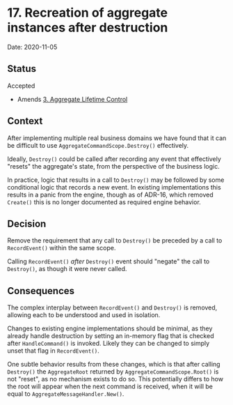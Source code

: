 # 17. Recreation of aggregate instances after destruction

Date: 2020-11-05

## Status

Accepted

- Amends [3. Aggregate Lifetime Control](0003-aggregate-lifetime-control.md)

## Context

After implementing multiple real business domains we have found that it can be
difficult to use `AggregateCommandScope.Destroy()` effectively.

Ideally, `Destroy()` could be called after recording any event that effectively
"resets" the aggregate's state, from the perspective of the business logic.

In practice, logic that results in a call to `Destroy()` may be followed by some
conditional logic that records a new event. In existing implementations this
results in a panic from the engine, though as of ADR-16, which removed
`Create()` this is no longer documented as required engine behavior.

## Decision

Remove the requirement that any call to `Destroy()` be preceded by a call to
`RecordEvent()` within the same scope.

Calling `RecordEvent()` *after* `Destroy()` event should "negate" the call to
`Destroy()`, as though it were never called.

## Consequences

The complex interplay between `RecordEvent()` and `Destroy()` is removed,
allowing each to be understood and used in isolation.

Changes to existing engine implementations should be minimal, as they already
handle destruction by setting an in-memory flag that is checked after
`HandleCommand()` is invoked. Likely they can be changed to simply unset that
flag in `RecordEvent()`.

One subtle behavior results from these changes, which is that
after calling `Destroy()` the `AggregateRoot` returned by
`AggregateCommandScope.Root()` is not "reset", as no mechanism exists to do
so. This potentially differs to how the root will appear when the next command
is received, when it will be equal to `AggregateMessageHandler.New()`.
